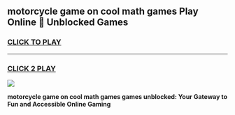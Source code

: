 
## motorcycle game on cool math games Play Online 👋 Unblocked Games
<h3>
<a href="https://news.freeplayer.one?title=motorcycle_game_on_cool_math_games&ref=17CMG">CLICK TO PLAY</a></h3>
<hr>

<h3>
<a href="https://news.freeplayer.one?title=motorcycle_game_on_cool_math_games&ref=17CMG">CLICK 2 PLAY</a>
  
</h3>

<a href="https://news.freeplayer.one?title=motorcycle_game_on_cool_math_games&ref=17CMG/"><img src="https://clearcache.store/games.png"></a>


**motorcycle game on cool math games games unblocked: Your Gateway to Fun and Accessible Online Gaming**
